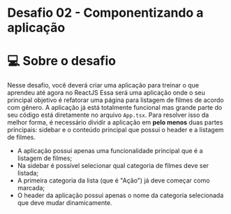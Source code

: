 # Desafio 02 - Componentizando a aplicação
# 💻 Sobre o desafio

Nesse desafio, você deverá criar uma aplicação para treinar o que aprendeu até agora no ReactJS
Essa será uma aplicação onde o seu principal objetivo é refatorar uma página para listagem de filmes de acordo com gênero. 
A aplicação já está totalmente funcional mas grande parte do seu código está diretamente no arquivo `App.tsx`. Para resolver isso da melhor forma, é necessário dividir a aplicação em **pelo menos** duas partes principais: sidebar e o conteúdo principal que possui o header e a listagem de filmes.
- A aplicação possui apenas uma funcionalidade principal que é a listagem de filmes;
- Na sidebar é possível selecionar qual categoria de filmes deve ser listada;
- A primeira categoria da lista (que é "Ação") já deve começar como marcada;
- O header da aplicação possui apenas o nome da categoria selecionada que deve mudar dinamicamente.